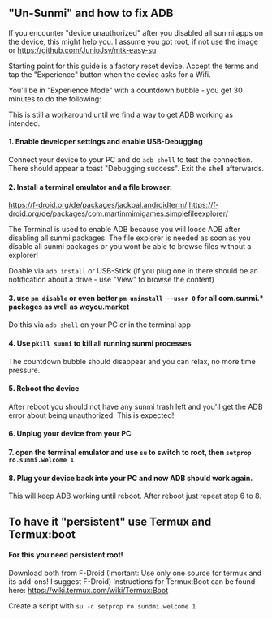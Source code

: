 
## "Un-Sunmi" and how to fix ADB

If you encounter "device unauthorized" after you disabled all sunmi apps on the device, this might help you.
I assume you got root, if not use the image or https://github.com/JunioJsv/mtk-easy-su
 
Starting point for this guide is a factory reset device.
Accept the terms and tap the "Experience" button when the device asks for a Wifi.

You'll be in "Experience Mode" with a countdown bubble - you get 30 minutes to do the following:

This is still a workaround until we find a way to get ADB working as intended. 

#### 1. Enable developer settings and enable USB-Debugging

Connect your device to your PC and do `adb shell` to test the connection. There should appear a toast "Debugging success".
Exit the shell afterwards.

#### 2. Install a terminal emulator and a file browser.

https://f-droid.org/de/packages/jackpal.androidterm/
https://f-droid.org/de/packages/com.martinmimigames.simplefileexplorer/

The Terminal is used to enable ADB because you will loose ADB after disabling all sunmi packages. 
The file explorer is needed as soon as you disable all sunmi packages or you wont be able to browse files without a explorer!

Doable via `adb install` or USB-Stick (if you plug one in there should be an notification about a drive - use "View" to browse the content)

#### 3. use `pm disable` or even better `pm uninstall --user 0` for all com.sunmi.* packages as well as woyou.market

Do this via `adb shell` on your PC or in the terminal app
 
#### 4. Use `pkill sunmi` to kill all running sunmi processes

The countdown bubble should disappear and you can relax, no more time pressure.

#### 5. Reboot the device

After reboot you should not have any sunmi trash left and you'll get the ADB error about being unauthorized. This is expected!

#### 6. Unplug your device from your PC
#### 7. open the terminal emulator and use `su` to switch to root, then `setprop ro.sunmi.welcome 1`
#### 8. Plug your device back into your PC and now ADB should work again.

  
This will keep ADB working until reboot. After reboot just repeat step 6 to 8.

## To have it "persistent" use Termux and Termux:boot

#### For this you need persistent root!

Download both from F-Droid (Imortant: Use only one source for termux and its add-ons! I suggest F-Droid)
Instructions for Termux:Boot can be found here: https://wiki.termux.com/wiki/Termux:Boot

Create a script with `su -c setprop ro.sundmi.welcome 1`